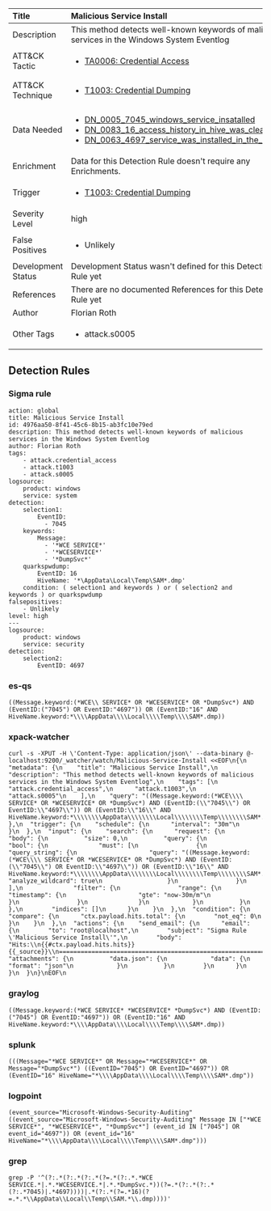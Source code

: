 | Title                | Malicious Service Install                                                                                                                                                 |
|:---------------------|:------------------------------------------------------------------------------------------------------------------------------------------------------------|
| Description          | This method detects well-known keywords of malicious services in the Windows System Eventlog                                                                                                                                           |
| ATT&amp;CK Tactic    |  <ul><li>[TA0006: Credential Access](https://attack.mitre.org/tactics/TA0006)</li></ul>  |
| ATT&amp;CK Technique | <ul><li>[T1003: Credential Dumping](https://attack.mitre.org/techniques/T1003)</li></ul>  |
| Data Needed          | <ul><li>[DN_0005_7045_windows_service_insatalled](../Data_Needed/DN_0005_7045_windows_service_insatalled.md)</li><li>[DN_0083_16_access_history_in_hive_was_cleared](../Data_Needed/DN_0083_16_access_history_in_hive_was_cleared.md)</li><li>[DN_0063_4697_service_was_installed_in_the_system](../Data_Needed/DN_0063_4697_service_was_installed_in_the_system.md)</li></ul>  |
| Enrichment           |  Data for this Detection Rule doesn't require any Enrichments.  |
| Trigger              | <ul><li>[T1003: Credential Dumping](../Triggers/T1003.md)</li></ul>  |
| Severity Level       | high |
| False Positives      | <ul><li>Unlikely</li></ul>  |
| Development Status   |  Development Status wasn't defined for this Detection Rule yet  |
| References           |  There are no documented References for this Detection Rule yet  |
| Author               | Florian Roth |
| Other Tags           | <ul><li>attack.s0005</li></ul> | 

## Detection Rules

### Sigma rule

```
action: global
title: Malicious Service Install
id: 4976aa50-8f41-45c6-8b15-ab3fc10e79ed
description: This method detects well-known keywords of malicious services in the Windows System Eventlog
author: Florian Roth
tags:
    - attack.credential_access
    - attack.t1003
    - attack.s0005
logsource:
    product: windows
    service: system
detection:
    selection1:
        EventID: 
          - 7045
    keywords:
        Message:
          - '*WCE SERVICE*'
          - '*WCESERVICE*'
          - '*DumpSvc*'
    quarkspwdump:
        EventID: 16
        HiveName: '*\AppData\Local\Temp\SAM*.dmp'
    condition: ( selection1 and keywords ) or ( selection2 and keywords ) or quarkspwdump
falsepositives:
    - Unlikely
level: high
---
logsource:
    product: windows
    service: security
detection:
    selection2:
        EventID: 4697

```





### es-qs
    
```
((Message.keyword:(*WCE\\ SERVICE* OR *WCESERVICE* OR *DumpSvc*) AND (EventID:("7045") OR EventID:"4697")) OR (EventID:"16" AND HiveName.keyword:*\\\\AppData\\\\Local\\\\Temp\\\\SAM*.dmp))
```


### xpack-watcher
    
```
curl -s -XPUT -H \'Content-Type: application/json\' --data-binary @- localhost:9200/_watcher/watch/Malicious-Service-Install <<EOF\n{\n  "metadata": {\n    "title": "Malicious Service Install",\n    "description": "This method detects well-known keywords of malicious services in the Windows System Eventlog",\n    "tags": [\n      "attack.credential_access",\n      "attack.t1003",\n      "attack.s0005"\n    ],\n    "query": "((Message.keyword:(*WCE\\\\ SERVICE* OR *WCESERVICE* OR *DumpSvc*) AND (EventID:(\\"7045\\") OR EventID:\\"4697\\")) OR (EventID:\\"16\\" AND HiveName.keyword:*\\\\\\\\AppData\\\\\\\\Local\\\\\\\\Temp\\\\\\\\SAM*.dmp))"\n  },\n  "trigger": {\n    "schedule": {\n      "interval": "30m"\n    }\n  },\n  "input": {\n    "search": {\n      "request": {\n        "body": {\n          "size": 0,\n          "query": {\n            "bool": {\n              "must": [\n                {\n                  "query_string": {\n                    "query": "((Message.keyword:(*WCE\\\\ SERVICE* OR *WCESERVICE* OR *DumpSvc*) AND (EventID:(\\"7045\\") OR EventID:\\"4697\\")) OR (EventID:\\"16\\" AND HiveName.keyword:*\\\\\\\\AppData\\\\\\\\Local\\\\\\\\Temp\\\\\\\\SAM*.dmp))",\n                    "analyze_wildcard": true\n                  }\n                }\n              ],\n              "filter": {\n                "range": {\n                  "timestamp": {\n                    "gte": "now-30m/m"\n                  }\n                }\n              }\n            }\n          }\n        },\n        "indices": []\n      }\n    }\n  },\n  "condition": {\n    "compare": {\n      "ctx.payload.hits.total": {\n        "not_eq": 0\n      }\n    }\n  },\n  "actions": {\n    "send_email": {\n      "email": {\n        "to": "root@localhost",\n        "subject": "Sigma Rule \'Malicious Service Install\'",\n        "body": "Hits:\\n{{#ctx.payload.hits.hits}}{{_source}}\\n================================================================================\\n{{/ctx.payload.hits.hits}}",\n        "attachments": {\n          "data.json": {\n            "data": {\n              "format": "json"\n            }\n          }\n        }\n      }\n    }\n  }\n}\nEOF\n
```


### graylog
    
```
((Message.keyword:(*WCE SERVICE* *WCESERVICE* *DumpSvc*) AND (EventID:("7045") OR EventID:"4697")) OR (EventID:"16" AND HiveName.keyword:*\\\\AppData\\\\Local\\\\Temp\\\\SAM*.dmp))
```


### splunk
    
```
(((Message="*WCE SERVICE*" OR Message="*WCESERVICE*" OR Message="*DumpSvc*") ((EventID="7045") OR EventID="4697")) OR (EventID="16" HiveName="*\\\\AppData\\\\Local\\\\Temp\\\\SAM*.dmp"))
```


### logpoint
    
```
(event_source="Microsoft-Windows-Security-Auditing" ((event_source="Microsoft-Windows-Security-Auditing" Message IN ["*WCE SERVICE*", "*WCESERVICE*", "*DumpSvc*"] (event_id IN ["7045"] OR event_id="4697")) OR (event_id="16" HiveName="*\\\\AppData\\\\Local\\\\Temp\\\\SAM*.dmp")))
```


### grep
    
```
grep -P '^(?:.*(?:.*(?:.*(?=.*(?:.*.*WCE SERVICE.*|.*.*WCESERVICE.*|.*.*DumpSvc.*))(?=.*(?:.*(?:.*(?:.*7045)|.*4697))))|.*(?:.*(?=.*16)(?=.*.*\\AppData\\Local\\Temp\\SAM.*\\.dmp))))'
```



